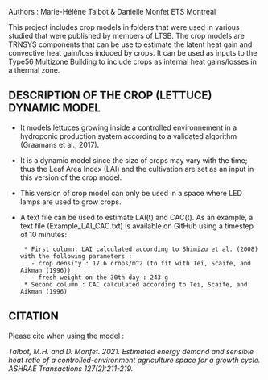 Authors : Marie-Hélène Talbot & Danielle Monfet
ETS Montreal

This project includes crop models in folders that were used in various studied that were published by members of LTSB.
The crop models are TRNSYS components that can be use to estimate the latent heat gain and convective heat gain/loss induced by crops. 
It can be used as inputs to the Type56 Multizone Building to include crops as internal heat gains/losses in a thermal zone.


DESCRIPTION OF THE CROP (LETTUCE) DYNAMIC MODEL
-----------------------------------
- It models lettuces growing inside a controlled environnement in a hydroponic production system according to a validated algorithm (Graamans et al., 2017).
- It is a dynamic model since the size of crops may vary with the time; thus the Leaf Area Index (LAI) and the cultivation are set as an input in this version of the crop model.
- This version of crop model can only be used in a space where LED lamps are used to grow crops. 
- A text file can be used to estimate LAI(t) and CAC(t). As an example, a text file (Example_LAI_CAC.txt) is available on GitHub using a timestep of 10 minutes:

       * First column: LAI calculated according to Shimizu et al. (2008) with the following parameters :
         - crop density : 17.6 crops/m^2 (to fit with Tei, Scaife, and Aikman (1996))
         - fresh weight on the 30th day : 243 g
       * Second column : CAC calculated according to Tei, Scaife, and Aikman (1996)



CITATION
-----------------------------------
Please cite when using the model :

<i> Talbot, M.H. and D. Monfet. 2021. Estimated energy demand and sensible heat ratio of a controlled-environment agriculture space for a growth cycle. ASHRAE Transactions 127(2):211-219. </i> 

